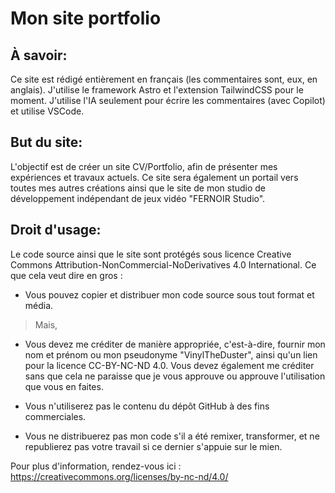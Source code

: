# Mon site portfolio

## À savoir:

Ce site est rédigé entièrement en français (les commentaires sont, eux, en anglais). J'utilise le framework Astro et l'extension TailwindCSS pour le moment. J'utilise l'IA seulement pour écrire les commentaires (avec Copilot) et utilise VSCode.

## But du site:

L'objectif est de créer un site CV/Portfolio, afin de présenter mes expériences et travaux actuels. Ce site sera également un portail vers toutes mes autres créations ainsi que le site de mon studio de développement indépendant de jeux vidéo "FERNOIR Studio".

## Droit d'usage:

Le code source ainsi que le site sont protégés sous licence Creative Commons Attribution-NonCommercial-NoDerivatives 4.0 International. Ce que cela veut dire en gros :

* Vous pouvez copier et distribuer mon code source sous tout format et média.

> Mais,

* Vous devez me créditer de manière appropriée, c'est-à-dire, fournir mon nom et prénom ou mon pseudonyme "VinylTheDuster", ainsi qu'un lien pour la licence CC-BY-NC-ND 4.0. Vous devez également me créditer sans que cela ne paraisse que je vous approuve ou approuve l'utilisation que vous en faites.

* Vous n'utiliserez pas le contenu du dépôt GitHub à des fins commerciales.

* Vous ne distribuerez pas mon code s'il a été remixer, transformer, et ne republierez pas votre travail si ce dernier s'appuie sur le mien.

Pour plus d'information, rendez-vous ici : https://creativecommons.org/licenses/by-nc-nd/4.0/
